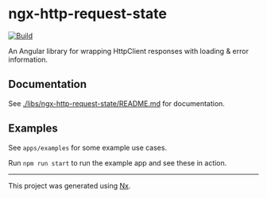 # ngx-http-request-state

[![Build](https://github.com/daiscog/ngx-http-request-state/actions/workflows/test.yml/badge.svg)](https://github.com/daiscog/ngx-http-request-state/actions/workflows/test.yml)

An Angular library for wrapping HttpClient responses with loading & error information.

## Documentation

See [./libs/ngx-http-request-state/README.md](./libs/ngx-http-request-state/README.md) for documentation.

## Examples

See `apps/examples` for some example use cases.

Run `npm run start` to run the example app and see these in action.

---

This project was generated using [Nx](https://nx.dev).

